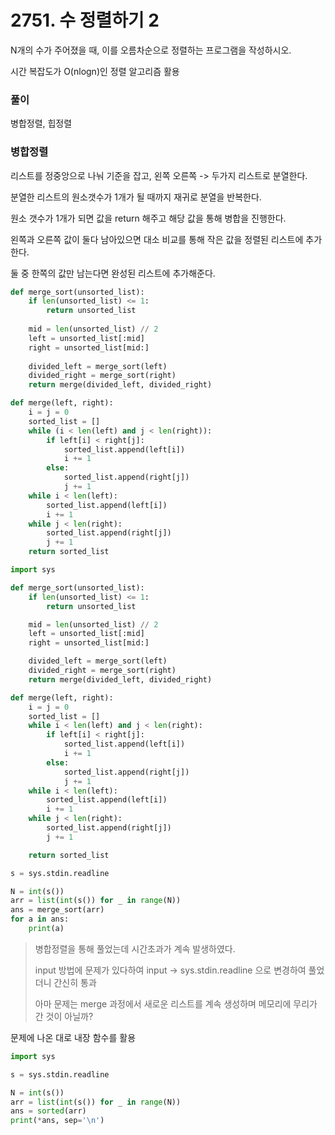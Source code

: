 # 2751. 수 정렬하기 2

N개의 수가 주어졌을 때, 이를 오름차순으로 정렬하는 프로그램을 작성하시오.

시간 복잡도가 O(nlogn)인 정렬 알고리즘 활용



### 풀이

병합정렬, 힙정렬



### 병합정렬

리스트를 정중앙으로 나눠 기준을 잡고, 왼쪽 오른쪽 -> 두가지 리스트로 분열한다.

분열한 리스트의 원소갯수가 1개가 될 때까지 재귀로 분열을 반복한다.

원소 갯수가 1개가 되면 값을 return 해주고 해당 값을 통해 병합을 진행한다.

왼쪽과 오른쪽 값이 둘다 남아있으면 대소 비교를 통해 작은 값을 정렬된 리스트에 추가한다.

둘 중 한쪽의 값만 남는다면 완성된 리스트에 추가해준다.

```python
def merge_sort(unsorted_list):
    if len(unsorted_list) <= 1:
        return unsorted_list
    
    mid = len(unsorted_list) // 2
    left = unsorted_list[:mid]
    right = unsorted_list[mid:]
    
    divided_left = merge_sort(left)
    divided_right = merge_sort(right)
    return merge(divided_left, divided_right)

def merge(left, right):
    i = j = 0
    sorted_list = []
    while (i < len(left) and j < len(right)):
        if left[i] < right[j]:
            sorted_list.append(left[i])
            i += 1
        else:
            sorted_list.append(right[j])
            j += 1
    while i < len(left):
        sorted_list.append(left[i])
        i += 1
    while j < len(right):
        sorted_list.append(right[j])
        j += 1
    return sorted_list
```



```python
import sys

def merge_sort(unsorted_list):
    if len(unsorted_list) <= 1:
        return unsorted_list

    mid = len(unsorted_list) // 2
    left = unsorted_list[:mid]
    right = unsorted_list[mid:]

    divided_left = merge_sort(left)
    divided_right = merge_sort(right)
    return merge(divided_left, divided_right)

def merge(left, right):
    i = j = 0
    sorted_list = []
    while i < len(left) and j < len(right):
        if left[i] < right[j]:
            sorted_list.append(left[i])
            i += 1
        else:
            sorted_list.append(right[j])
            j += 1
    while i < len(left):
        sorted_list.append(left[i])
        i += 1
    while j < len(right):
        sorted_list.append(right[j])
        j += 1

    return sorted_list

s = sys.stdin.readline

N = int(s())
arr = list(int(s()) for _ in range(N))
ans = merge_sort(arr)
for a in ans:
    print(a)
```

> 병합정렬을 통해 풀었는데 시간초과가 계속 발생하였다.
>
> input 방법에 문제가 있다하여 input -> sys.stdin.readline 으로 변경하여 풀었더니 간신히 통과
>
> 아마 문제는 merge 과정에서 새로운 리스트를 계속 생성하며 메모리에 무리가 간 것이 아닐까?



문제에 나온 대로 내장 함수를 활용

```python
import sys

s = sys.stdin.readline

N = int(s())
arr = list(int(s()) for _ in range(N))
ans = sorted(arr)
print(*ans, sep='\n')
```

